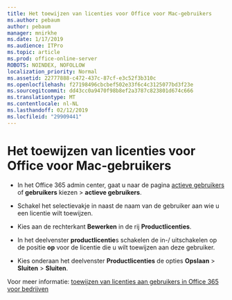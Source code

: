 ```yaml
---
title: Het toewijzen van licenties voor Office voor Mac-gebruikers
ms.author: pebaum
author: pebaum
manager: mnirkhe
ms.date: 1/17/2019
ms.audience: ITPro
ms.topic: article
ms.prod: office-online-server
ROBOTS: NOINDEX, NOFOLLOW
localization_priority: Normal
ms.assetid: 22777888-c472-437c-87cf-e3c52f3b310c
ms.openlocfilehash: f27198496cbcbef502e33f6c4c3125077bd3f23e
ms.sourcegitcommit: dd43cc0a9470f98b8ef2a3787c823801d674c666
ms.translationtype: MT
ms.contentlocale: nl-NL
ms.lasthandoff: 02/12/2019
ms.locfileid: "29909441"
---
```

# <a name="how-to-assign-office-licenses-to-mac-users"></a>Het toewijzen van licenties voor Office voor Mac-gebruikers

- In het Office 365 admin center, gaat u naar de pagina [actieve gebruikers](https://go.microsoft.com/fwlink/p/?linkid=834822) of **gebruikers** kiezen \> **actieve gebruikers**.
    
- Schakel het selectievakje in naast de naam van de gebruiker aan wie u een licentie wilt toewijzen.
    
- Kies aan de rechterkant **Bewerken** in de rij **Productlicenties**.
    
- In het deelvenster **productlicentie**s schakelen de in-/ uitschakelen op de positie **op** voor de licentie die u wilt toewijzen aan deze gebruiker. 
    
- Kies onderaan het deelvenster **Productlicenties** de opties **Opslaan** \> **Sluiten** \> **Sluiten**.
    
Voor meer informatie: [toewijzen van licenties aan gebruikers in Office 365 voor bedrijven](https://docs.microsoft.com/office365/admin/subscriptions-and-billing/assign-licenses-to-users)
  

